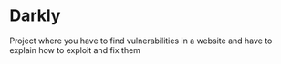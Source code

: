 # Darkly
Project where you have to find vulnerabilities in a website and have to explain how to exploit and fix them
